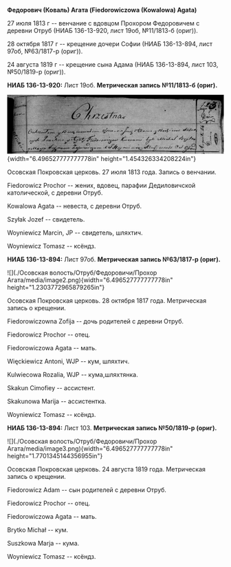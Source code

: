 **Федорович (Коваль) Агата (Fiedorowiczowa (Kowalowa) Agata)**

27 июля 1813 г -- венчание с вдовцом Прохором Федоровичем с деревни
Отруб (НИАБ 136-13-920, лист 19об, №11/1813-б (ориг)).

28 октября 1817 г -- крещение дочери Софии (НИАБ 136-13-894, лист 97об,
№63/1817-р (ориг)).

24 августа 1819 г -- крещение сына Адама (НИАБ 136-13-894, лист 103,
№50/1819-р (ориг)).

**НИАБ 136-13-920:** Лист 19об. **Метрическая запись №11/1813-б
(ориг).**

![](./media/ca3be7873daf6aa8f386fef2e50a6cbedc19dace.png){width="6.496527777777778in"
height="1.454326334208224in"}

Осовская Покровская церковь. 27 июля 1813 года. Запись о венчании.

Fiedorowicz Prochor -- жених, вдовец, парафии Дедиловичской
католической, с деревни Отруб.

Kowalowa Agata -- невеста, с деревни Отруб.

Szyłak Jozef -- свидетель.

Woyniewicz Marcin, JP -- свидетель, шляхтич.

Woyniewicz Tomasz -- ксёндз.

**НИАБ 136-13-894:** Лист 97об. **Метрическая запись №63/1817-р
(ориг).**

![](./Осовская волость/Отруб/Федоровичи/Прохор Агата/media/image2.png){width="6.496527777777778in"
height="1.2303772965879265in"}

Осовская Покровская церковь. 28 октября 1817 года. Метрическая запись о
крещении.

Fiedorowiczowna Zofija -- дочь родителей с деревни Отруб.

Fiedorowicz Prochor -- отец.

Fiedorowiczowa Agata -- мать.

Więckiewicz Antoni, WJP -- кум, шляхтич.

Kulwiecowa Rozalia, WJP -- кума,шляхтянка.

Skakun Cimofiey -- ассистент.

Skakunowa Marija -- ассистентка.

Woyniewicz Tomasz -- ксёндз.

**НИАБ 136-13-894:** Лист 103. **Метрическая запись №50/1819-р (ориг).**

![](./Осовская волость/Отруб/Федоровичи/Прохор Агата/media/image3.png){width="6.496527777777778in"
height="1.7701345144356955in"}

Осовская Покровская церковь. 24 августа 1819 года. Метрическая запись о
крещении.

Fiedorowicz Adam -- сын родителей с деревни Отруб.

Fiedorowicz Prochor -- отец.

Fiedorowiczowa Agata -- мать.

Brytko Michał -- кум.

Suszkowa Marja -- кума.

Woyniewicz Tomasz -- ксёндз.
